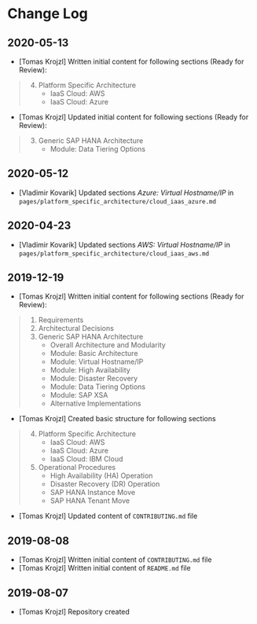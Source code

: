 # Change Log

## 2020-05-13

- [Tomas Krojzl] Written initial content for following sections (Ready for Review):

> 4) Platform Specific Architecture
>    - IaaS Cloud: AWS
>    - IaaS Cloud: Azure

- [Tomas Krojzl] Updated initial content for following sections (Ready for Review):

> 3) Generic SAP HANA Architecture
>    - Module: Data Tiering Options

## 2020-05-12

- [Vladimir Kovarik] Updated sections _Azure: Virtual Hostname/IP_ in `pages/platform_specific_architecture/cloud_iaas_azure.md`

## 2020-04-23

- [Vladimir Kovarik] Updated sections _AWS: Virtual Hostname/IP_ in `pages/platform_specific_architecture/cloud_iaas_aws.md`

## 2019-12-19

- [Tomas Krojzl] Written initial content for following sections (Ready for Review):

> 1) Requirements
> 2) Architectural Decisions
> 3) Generic SAP HANA Architecture
>    - Overall Architecture and Modularity
>    - Module: Basic Architecture
>    - Module: Virtual Hostname/IP
>    - Module: High Availability
>    - Module: Disaster Recovery
>    - Module: Data Tiering Options
>    - Module: SAP XSA
>    - Alternative Implementations

- [Tomas Krojzl] Created basic structure for following sections

> 4) Platform Specific Architecture
>    - IaaS Cloud: AWS
>    - IaaS Cloud: Azure
>    - IaaS Cloud: IBM Cloud
> 5) Operational Procedures
>    - High Availability (HA) Operation
>    - Disaster Recovery (DR) Operation
>    - SAP HANA Instance Move
>    - SAP HANA Tenant Move

- [Tomas Krojzl] Updated content of `CONTRIBUTING.md` file

## 2019-08-08

- [Tomas Krojzl] Written initial content of `CONTRIBUTING.md` file
- [Tomas Krojzl] Written initial content of `README.md` file

## 2019-08-07

- [Tomas Krojzl] Repository created
